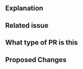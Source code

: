## Explanation

<!--
In a couple sentences, explain why this PR is needed and what it addresses. This should be an explanation a non-developer user can understand and covers the "why" question. It should also clearly indicate whether this PR represents an addition, a change, or a fix of existing behavior. This explanation will be used to assist in the release note drafting process.

THIS IS MANDATORY.
-->

## Related issue

<!--
Please link the GitHub issue this pull request resolves in the format of `Closes #1234`, `fixes #1234`.
-->

## What type of PR is this

<!--
> /kind bug
> /kind documentation
-->

## Proposed Changes

<!--
Describe the big picture of your changes here to communicate to the maintainers why we should accept this pull request. 
-->
